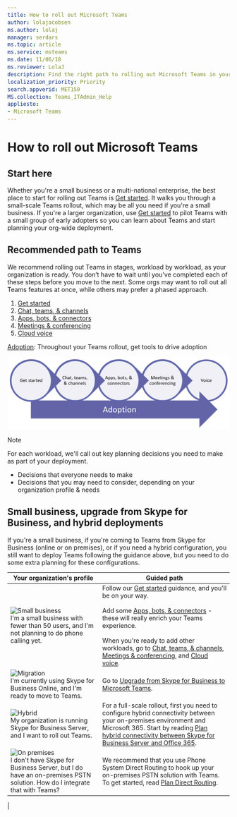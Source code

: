 ```yaml
---
title: How to roll out Microsoft Teams
author: lolajacobsen
ms.author: lolaj
manager: serdars
ms.topic: article
ms.service: msteams
ms.date: 11/06/18
ms.reviewer: LolaJ
description: Find the right path to rolling out Microsoft Teams in your organization. 
localization_priority: Priority
search.appverid: MET150
MS.collection: Teams_ITAdmin_Help
appliesto: 
- Microsoft Teams
---
```


# How to roll out Microsoft Teams

## Start here
Whether you're a small business or a multi-national enterprise, the best place to start for rolling out Teams is [Get started](get-started-with-teams-quick-start.md). It walks you through a small-scale Teams rollout, which may be all you need if you're a small business. If you're a larger organization, use [Get started](get-started-with-teams-quick-start.md) to pilot Teams with a small group of early adopters so you can learn about Teams and start planning your org-wide deployment. 

## Recommended path to Teams


We recommend rolling out Teams in stages, workload by workload, as your organization is ready. You don’t have to wait until you've completed each of these steps before you move to the next. Some orgs may want to roll out all Teams features at once, while others may prefer a phased approach. 
1. [Get started](get-started-with-teams-quick-start.md)
1. [Chat, teams, & channels](deploy-chat-teams-channels-microsoft-teams-landing-page.md)
1. [Apps, bots, & connectors](deploy-apps-microsoft-teams-landing-page)
1. [Meetings & conferencing](deploy-meetings-microsoft-teams-landing-page.md)
1. [Cloud voice](cloud-voice-landing-page.md)

[Adoption](adopt-microsoft-teams-landing-page.md): Throughout your Teams rollout, get tools to drive adoption

![4 circles, 1 arrow showing Teams deployment pathway](media/how-to-roll-out-teams-image1.png)


> [!NOTE]
> For each workload, we'll call out key planning decisions you need to make as part of your deployment.
> 
> - Decisions that everyone needs to make
> - Decisions that you may need to consider, depending on your organization profile & needs

## Small business, upgrade from Skype for Business, and hybrid deployments

If you're a small business, if you're coming to Teams from Skype for Business (online or on premises), or if you need a hybrid configuration, you still want to deploy Teams following the guidance above, but you need to do some extra planning for these configurations. 

|Your organization's profile|Guided path  |
|---------|---------|
|<IMG src="https://docs.microsoft.com/en-us/office/media/icons/small-business.svg" alt="Small business" height="20%" width="20%"><br>I'm a small business with fewer than 50 users, and I'm not planning to do phone calling yet. |Follow our [Get started](get-started-with-teams-quick-start.md) guidance, and you'll be on your way.<br><br>Add some [Apps, bots, & connectors](deploy-apps-microsoft-teams-landing-page.md) - these will really enrich your Teams experience.<br> <br>When you're ready to add other workloads, go to [Chat, teams, & channels](deploy-chat-teams-channels-microsoft-teams-landing-page.md), [Meetings & conferencing](deploy-meetings-microsoft-teams-landing-page.md), and [Cloud voice](cloud-voice-landing-page.md).  |
|<IMG src="https://docs.microsoft.com/en-us/office/media/icons/migration-blue.svg" alt="Migration" height="50" width="50"><br>I'm currently using Skype for Business Online, and I'm ready to move to Teams. |Go to [Upgrade from Skype for Business to Microsoft Teams](Journey-SkypeforBusiness-Teams.md).        |
|<IMG SRC="https://docs.microsoft.com/en-us/office/media/icons/hybrid-blue.svg" alt="Hybrid" height="50" width="50"><br>My organization is running Skype for Business Server, and I want to roll out Teams. |For a full-scale rollout, first you need to configure hybrid connectivity between your on-premises environment and Microsoft 365. Start by reading [Plan hybrid connectivity between Skype for Business Server and Office 365](skypeforbusiness/hybrid/plan-hybrid-connectivity).     |
|<IMG src="https://docs.microsoft.com/en-us/office/media/icons/on-premises.svg" alt="On premises" height="50" width="50"><br>I don't have Skype for Business Server, but I do have an on-premises PSTN solution. How do I integrate that with Teams?|We recommend that you use Phone System Direct Routing to hook up your on-premises PSTN solution with Teams. To get started, read [Plan Direct Routing](direct-routing-plan.md).|
|
